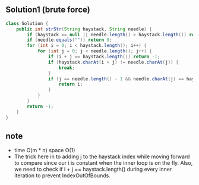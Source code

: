 ## Solution1 (brute force)
``` java
class Solution {
    public int strStr(String haystack, String needle) {
        if (haystack == null || needle.length() > haystack.length()) return -1;
        if (needle.equals("")) return 0;
        for (int i = 0; i < haystack.length(); i++) {
            for (int j = 0; j < needle.length(); j++) {
                if (i + j == haystack.length()) return -1;
                if (haystack.charAt(i + j) != needle.charAt(j)) {
                    break;
                }
                if (j == needle.length() - 1 && needle.charAt(j) == haystack.charAt(i + j)) {
                    return i;
                }
            }
        }
        return -1;
    }
}
```

## note
* time O(m * n) space O(1)
* The trick here in to adding j to the haystack index while moving forward to compare since our i is constant when the inner 
loop is on the fly. Also, we need to check if i + j == haystack.length() during every inner iteration to prevent IndexOutOfBounds.
